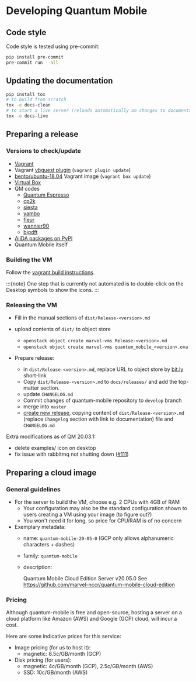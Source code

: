 # Developing Quantum Mobile

## Code style

Code style is tested using pre-commit:

```bash
pip install pre-commit
pre-commit run --all
```

## Updating the documentation

```bash
pip install tox
# to build from scratch
tox -e docs-clean
# to start a live server (reloads automatically on changes to documentation)
tox -e docs-live
```

## Preparing a release

### Versions to check/update

* [Vagrant](https://www.vagrantup.com/downloads.html)
* Vagrant [vbguest plugin](https://github.com/dotless-de/vagrant-vbguest) (`vagrant plugin update`)
* [bento/ubuntu-18.04](https://app.vagrantup.com/bento/boxes/ubuntu-18.04) Vagrant image (`vagrant box update`)
* [Virtual Box](https://www.virtualbox.org/wiki/Downloads)
* QM codes
  * [Quantum Espresso](https://gitlab.com/QEF/q-e/tags)
  * [cp2k](https://github.com/cp2k/cp2k/releases)
  * [siesta](https://gitlab.com/siesta-project/siesta/-/releases)
  * [yambo](https://github.com/yambo-code/yambo/wiki/Releases-(tar.gz-format))
  * [fleur](https://www.flapw.de/master/downloads/)
  * [wannier90](https://github.com/wannier-developers/wannier90/releases)
  * [bigdft](https://gitlab.com/l_sim/bigdft-suite/-/releases)
* [AiiDA packages on PyPI](https://pypi.org/search/?q=aiida&o=-created)
* Quantum Mobile itself

### Building the VM

Follow the [vagrant build instructions](../developers/build-vagrant.md).

:::{note}
One step that is currently not automated is to double-click on the Desktop symbols to show the icons.
:::

### Releasing the VM

* Fill in the manual sections of `dist/Release-<version>.md`
* upload contents of `dist/` to object store
  * `openstack object create marvel-vms Release-<version>.md`
  * `openstack object create marvel-vms quantum_mobile_<version>.ova`

* Prepare release:
  * in `dist/Release-<version>.md`, replace URL to object store by [bit.ly](https://bitly.com/) short-link
  * Copy `dist/Release-<version>.md` to `docs/releases/` and add the top-matter section.
  * update `CHANGELOG.md`
  * Commit changes of quantum-mobile repository to `develop` branch
  * merge into `master`
  * [create new release](https://github.com/marvel-nccr/quantum-mobile/releases/new), copying content of `dist/Release-<version>.md` (replace `Changelog` section with link to documentation) file and `CHANGELOG.md`

Extra modifications as of QM 20.03.1:

* delete examples/ icon on desktop
* fix issue with rabbitmq not shutting down ([#111](https://github.com/marvel-nccr/quantum-mobile/issues/111))

## Preparing a cloud image

### General guidelines

* For the server to build the VM, choose e.g. 2 CPUs with 4GB of RAM
  * Your configuration may also be the standard configuration shown to users creating a VM using your image (to figure out?)
  * You won't need it for long, so price for CPU/RAM is of no concern
* Exemplary metadata:
  * name: `quantum-mobile-20-05-0`  (GCP only allows alphanumeric characters + dashes)
  * family: `quantum-mobile`
  * description:

      Quantum Mobile Cloud Edition Server v20.05.0
      See https://github.com/marvel-nccr/quantum-mobile-cloud-edition

### Pricing

Although quantum-mobile is free and open-source, hosting a server on a cloud platform like Amazon (AWS) and Google (GCP) cloud, will incur a cost.

Here are some indicative prices for this service:

* Image pricing (for us to host it):
  * magnetic: 8.5c/GB/month (GCP)
* Disk pricing (for users):
  * magnetic: 4c/GB/month (GCP), 2.5c/GB/month (AWS)
  * SSD: 10c/GB/month (AWS)
